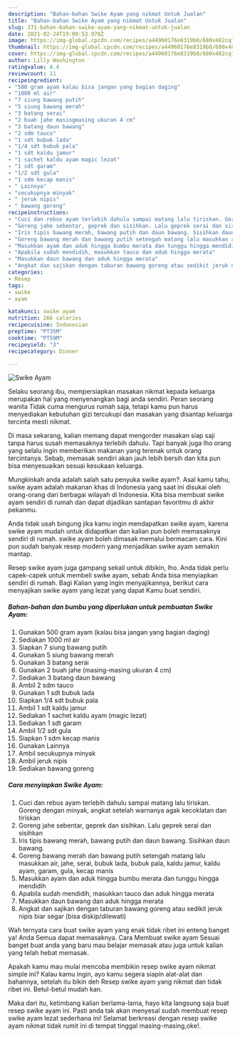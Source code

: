 ```yaml
---
description: "Bahan-bahan Swike Ayam yang nikmat Untuk Jualan"
title: "Bahan-bahan Swike Ayam yang nikmat Untuk Jualan"
slug: 371-bahan-bahan-swike-ayam-yang-nikmat-untuk-jualan
date: 2021-02-24T19:09:53.970Z
image: https://img-global.cpcdn.com/recipes/a44960176e8319b0/680x482cq70/swike-ayam-foto-resep-utama.jpg
thumbnail: https://img-global.cpcdn.com/recipes/a44960176e8319b0/680x482cq70/swike-ayam-foto-resep-utama.jpg
cover: https://img-global.cpcdn.com/recipes/a44960176e8319b0/680x482cq70/swike-ayam-foto-resep-utama.jpg
author: Lilly Washington
ratingvalue: 4.4
reviewcount: 11
recipeingredient:
- "500 gram ayam kalau bisa jangan yang bagian daging"
- "1000 ml air"
- "7 siung bawang putih"
- "5 siung bawang merah"
- "3 batang serai"
- "2 buah jahe masingmasing ukuran 4 cm"
- "3 batang daun bawang"
- "2 sdm tauco"
- "1 sdt bubuk lada"
- "1/4 sdt bubuk pala"
- "1 sdt kaldu jamur"
- "1 sachet kaldu ayam magic lezat"
- "1 sdt garam"
- "1/2 sdt gula"
- "1 sdm kecap manis"
- " Lainnya"
- "secukupnya minyak"
- " jeruk nipis"
- " bawang goreng"
recipeinstructions:
- "Cuci dan rebus ayam terlebih dahulu sampai matang lalu tiriskan. Goreng dengan minyak, angkat setelah warnanya agak kecoklatan dan tiriskan"
- "Goreng jahe sebentar, geprek dan sisihkan. Lalu geprek serai dan sisihkan"
- "Iris tipis bawang merah, bawang putih dan daun bawang. Sisihkan daun bawang."
- "Goreng bawang merah dan bawang putih setengah matang lalu masukkan air, jahe, serai, bubuk lada, bubuk pala, kaldu jamur, kaldu ayam, garam, gula, kecap manis"
- "Masukkan ayam dan aduk hingga bumbu merata dan tunggu hingga mendidih"
- "Apabila sudah mendidih, masukkan tauco dan aduk hingga merata"
- "Masukkan daun bawang dan aduk hingga merata"
- "Angkat dan sajikan dengan taburan bawang goreng atau sedikit jeruk nipis biar segar (bisa diskip/dilewati)"
categories:
- Resep
tags:
- swike
- ayam

katakunci: swike ayam 
nutrition: 266 calories
recipecuisine: Indonesian
preptime: "PT35M"
cooktime: "PT59M"
recipeyield: "3"
recipecategory: Dinner

---
```



![Swike Ayam](https://img-global.cpcdn.com/recipes/a44960176e8319b0/680x482cq70/swike-ayam-foto-resep-utama.jpg)

Selaku seorang ibu, mempersiapkan masakan nikmat kepada keluarga merupakan hal yang menyenangkan bagi anda sendiri. Peran seorang  wanita Tidak cuma mengurus rumah saja, tetapi kamu pun harus menyediakan kebutuhan gizi tercukupi dan masakan yang disantap keluarga tercinta mesti nikmat.

Di masa  sekarang, kalian memang dapat mengorder masakan siap saji tanpa harus susah memasaknya terlebih dahulu. Tapi banyak juga lho orang yang selalu ingin memberikan makanan yang terenak untuk orang tercintanya. Sebab, memasak sendiri akan jauh lebih bersih dan kita pun bisa menyesuaikan sesuai kesukaan keluarga. 



Mungkinkah anda adalah salah satu penyuka swike ayam?. Asal kamu tahu, swike ayam adalah makanan khas di Indonesia yang saat ini disukai oleh orang-orang dari berbagai wilayah di Indonesia. Kita bisa membuat swike ayam sendiri di rumah dan dapat dijadikan santapan favoritmu di akhir pekanmu.

Anda tidak usah bingung jika kamu ingin mendapatkan swike ayam, karena swike ayam mudah untuk didapatkan dan kalian pun boleh memasaknya sendiri di rumah. swike ayam boleh dimasak memalui bermacam cara. Kini pun sudah banyak resep modern yang menjadikan swike ayam semakin mantap.

Resep swike ayam juga gampang sekali untuk dibikin, lho. Anda tidak perlu capek-capek untuk membeli swike ayam, sebab Anda bisa menyiapkan sendiri di rumah. Bagi Kalian yang ingin menyajikannya, berikut cara menyajikan swike ayam yang lezat yang dapat Kamu buat sendiri.

<!--inarticleads1-->

##### Bahan-bahan dan bumbu yang diperlukan untuk pembuatan Swike Ayam:

1. Gunakan 500 gram ayam (kalau bisa jangan yang bagian daging)
1. Sediakan 1000 ml air
1. Siapkan 7 siung bawang putih
1. Gunakan 5 siung bawang merah
1. Gunakan 3 batang serai
1. Gunakan 2 buah jahe (masing-masing ukuran 4 cm)
1. Sediakan 3 batang daun bawang
1. Ambil 2 sdm tauco
1. Gunakan 1 sdt bubuk lada
1. Siapkan 1/4 sdt bubuk pala
1. Ambil 1 sdt kaldu jamur
1. Sediakan 1 sachet kaldu ayam (magic lezat)
1. Sediakan 1 sdt garam
1. Ambil 1/2 sdt gula
1. Siapkan 1 sdm kecap manis
1. Gunakan  Lainnya
1. Ambil secukupnya minyak
1. Ambil  jeruk nipis
1. Sediakan  bawang goreng




<!--inarticleads2-->

##### Cara menyiapkan Swike Ayam:

1. Cuci dan rebus ayam terlebih dahulu sampai matang lalu tiriskan. Goreng dengan minyak, angkat setelah warnanya agak kecoklatan dan tiriskan
1. Goreng jahe sebentar, geprek dan sisihkan. Lalu geprek serai dan sisihkan
1. Iris tipis bawang merah, bawang putih dan daun bawang. Sisihkan daun bawang.
1. Goreng bawang merah dan bawang putih setengah matang lalu masukkan air, jahe, serai, bubuk lada, bubuk pala, kaldu jamur, kaldu ayam, garam, gula, kecap manis
1. Masukkan ayam dan aduk hingga bumbu merata dan tunggu hingga mendidih
1. Apabila sudah mendidih, masukkan tauco dan aduk hingga merata
1. Masukkan daun bawang dan aduk hingga merata
1. Angkat dan sajikan dengan taburan bawang goreng atau sedikit jeruk nipis biar segar (bisa diskip/dilewati)




Wah ternyata cara buat swike ayam yang enak tidak ribet ini enteng banget ya! Anda Semua dapat memasaknya. Cara Membuat swike ayam Sesuai banget buat anda yang baru mau belajar memasak atau juga untuk kalian yang telah hebat memasak.

Apakah kamu mau mulai mencoba membikin resep swike ayam nikmat simple ini? Kalau kamu ingin, ayo kamu segera siapin alat-alat dan bahannya, setelah itu bikin deh Resep swike ayam yang nikmat dan tidak ribet ini. Betul-betul mudah kan. 

Maka dari itu, ketimbang kalian berlama-lama, hayo kita langsung saja buat resep swike ayam ini. Pasti anda tak akan menyesal sudah membuat resep swike ayam lezat sederhana ini! Selamat berkreasi dengan resep swike ayam nikmat tidak rumit ini di tempat tinggal masing-masing,oke!.

